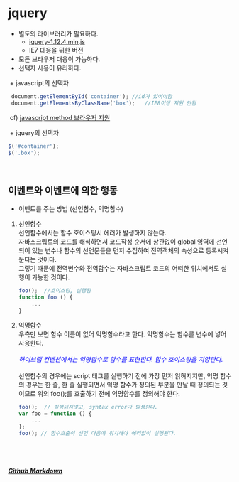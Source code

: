 # jquery
+ 별도의 라이브러리가 필요하다.
  + [jquery-1.12.4.min.js](https://vlueviolet.github.io/study/js/libs/jquery-1.12.4.min.js)
  + IE7 대응을 위한 버전
+ 모든 브라우저 대응이 가능하다.
+ 선택자 사용이 유리하다.

  + javascript의 선택자
  ```javascript
  document.getElementById('container');	//id가 있어야함
  document.getElementsByClassName('box');	//IE8이상 지원 안됨
  ```
  cf) [javascript method 브라우저 지원](https://vlueviolet.github.io/study/method.html)
  
  + jquery의 선택자
  ```javascript
  $('#container');
  $('.box');
  ```
<br>

## 이벤트와 이벤트에 의한 행동
+ 이벤트를 주는 방법 (선언함수, 익명함수)
1. 선언함수<br>
선언함수에서는 함수 호이스팅시 에러가 발생하지 않는다.<br>자바스크립트의 코드를 해석하면서 코드작성 순서에 상관없이 global 영역에 선언되어 있는 변수나 함수의 선언문들을 먼저 수집하여 전역객체의 속성으로 등록시켜 둔다는 것이다.<br>그렇기 때문에 전역변수와 전역함수는 자바스크립트 코드의 어떠한 위치에서도 실행이 가능한 것이다.

	```javascript
	foo();	//호이스팅, 실행됨
	function foo () {
		...
	}
	```

2. 익명함수<br>
우측만 보면 함수 이름이 없어 익명함수라고 한다. 익명함수는 함수를 변수에 넣어 사용한다.<br><br>
*<span style="color:blue">하이브랩 컨벤션에서는 익명함수로 함수를 표현한다. 함수 호이스팅을 지양한다.</span>*<br><br>
선언함수의 경우에는 script 태그를 실행하기 전에 가장 먼저 읽혀지지만, 익명 함수의 경우는 한 줄, 한 줄 실행되면서 익명 함수가 정의된 부분을 만날 때 정의되는 것이므로 위의 foo();를 호출하기 전에 익명함수를 정의해야 한다.
	```javascript
	foo();	// 실행되지않고, syntax error가 발생한다.
	var foo = function () {
		...
	};
	foo(); // 함수호출이 선언 다음에 위치해야 에러없이 실행된다.
	```

<br><br>
##### [Github Markdown](https://guides.github.com/features/mastering-markdown/)
